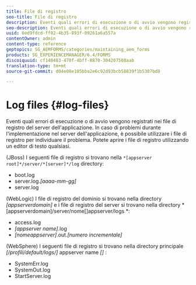 ```yaml
---
title: File di registro
seo-title: File di registro
description: Eventi quali errori di esecuzione o di avvio vengono registrati nei file di registro del server applicazione, che possono essere aperti utilizzando qualsiasi editor di testo.
seo-description: Eventi quali errori di esecuzione o di avvio vengono registrati nei file di registro del server applicazione, che possono essere aperti utilizzando qualsiasi editor di testo.
uuid: 6ed9fdcd-ff02-4b35-893f-09261a6a557a
contentOwner: admin
content-type: reference
geptopics: SG_AEMFORMS/categories/maintaining_aem_forms
products: SG_EXPERIENCEMANAGER/6.4/FORMS
discoiquuid: cf140483-470f-4bff-8870-304207508aab
translation-type: tm+mt
source-git-commit: d04e08e105bba2e6c92d93bcb58839f1b5307bd8

---
```



# Log files {#log-files}

Eventi quali errori di esecuzione o di avvio vengono registrati nei file di registro del server dell&#39;applicazione. In caso di problemi durante l&#39;implementazione nel server dell&#39;applicazione, è possibile utilizzare i file di registro per individuare il problema. Potete aprire i file di registro utilizzando un editor di testo qualsiasi.

(JBoss) I seguenti file di registro si trovano nella `*[appserver root]*/server/*[server]*/log` directory:

* boot.log
* server.log.*[aaaa-mm-gg]*
* server.log

(WebLogic) I file di registro del dominio si trovano nella directory *[appserverdomain]* e i file di registro del server si trovano nella directory *[appserverdomain]/server/nome[]appserver/logs *:

* access.log
* *[appserver name]*.log
* *[nomeappserver]*.out.*[numero incrementale]*

(WebSphere) I seguenti file di registro si trovano nella directory principale *[/profili/default/logs/]* appserver name *[]* :

* SystemErr.log
* SystemOut.log
* StartServer.log

